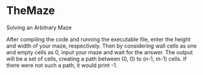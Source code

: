 # TheMaze
Solving an Arbitrary Maze

After compiling the code and running the executable file, enter the height and width of your maze, respectively. Then by considering wall cells as one and empty cells as 0, input your maze and wait for the answer.
The output will be a set of cells, creating a path between (0, 0) to (n-1, m-1) cells. If there were not such a path, it would print -1.
